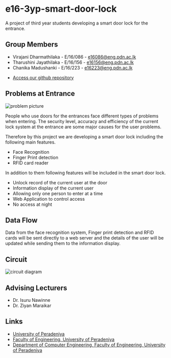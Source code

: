 # e16-3yp-smart-door-lock
A project of third year students developing a smart door lock for the entrance.

## Group Members

- Virajani Dharmathilaka   - E/16/086 - e16086@eng.pdn.ac.lk
- Tharushini Jayathilaka   - E/16/156 - e16156@eng.pdn.ac.lk
- Chanika Madushanki       - E/16/223 - e16223@eng.pdn.ac.lk

* [Access our github repository](https://github.com/cepdnaclk/e16-3yp-smart-door-lock/) 

## Problems at Entrance


![problem picture](https://github.com/cepdnaclk/e16-3yp-smart-door-lock/blob/main/Images/entrance.jpg)

People who use doors for the entrances face different types of problems when entering. The security level, accuracy and efficiency of the current lock system at the entrance are some major causes for the user problems. 

Therefore by this project we are developing a smart door lock including the following main features.

- Face Recognition
- Finger Print detection
- RFID card reader

In addition to them following features will be included in the smart door lock.

- Unlock record of the current user at the door
- Information display of the current user
- Allowing only one person to enter at a time
- Web Application to control access
- No access at night

## Data Flow
 
 Data from the face recognition system, Finger print detection and RFID cards will be sent directly to a web server and the details of the user will be updated while sending them to the information display.
 
## Circuit 

![circuit diagram](https://github.com/cepdnaclk/e16-3yp-smart-door-lock/blob/main/Images/Full%20Circuit.png)
 
## Advising Lecturers
 
- Dr. Isuru Nawinne
- Dr. Ziyan Maraikar
 
## Links
* [University of Peradeniya](https://www.pdn.ac.lk/)
* [Faculty of Engineering, University of Peradeniya](https://eng.pdn.ac.lk/) 
* [Department of Computer Engineering, Faculty of Engineering, University of Peradeniya](http://www.ce.pdn.ac.lk/) 





